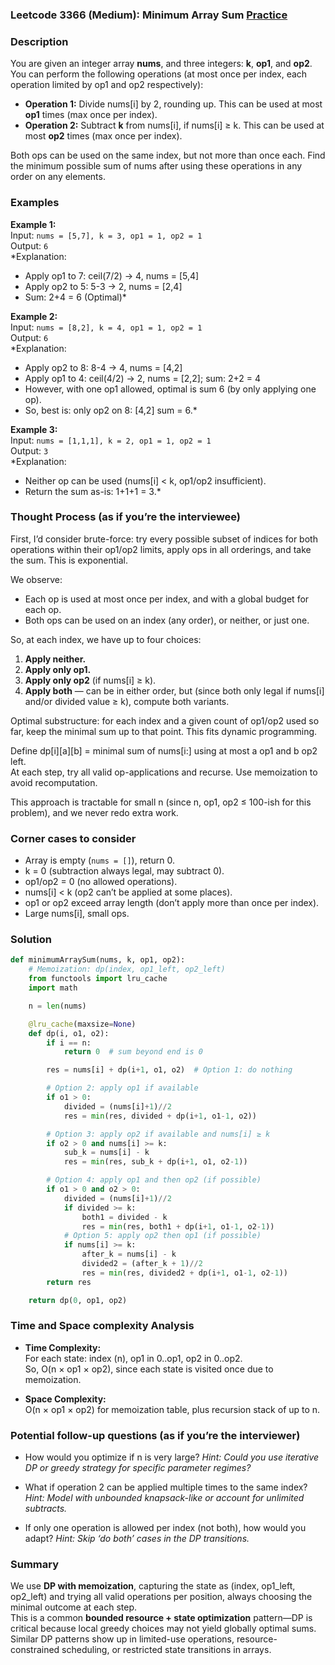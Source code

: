 ### Leetcode 3366 (Medium): Minimum Array Sum [Practice](https://leetcode.com/problems/minimum-array-sum)

### Description  
You are given an integer array **nums**, and three integers: **k**, **op1**, and **op2**.  
You can perform the following operations (at most once per index, each operation limited by op1 and op2 respectively):

- **Operation 1:** Divide nums[i] by 2, rounding up. This can be used at most **op1** times (max once per index).
- **Operation 2:** Subtract **k** from nums[i], if nums[i] ≥ k. This can be used at most **op2** times (max once per index).

Both ops can be used on the same index, but not more than once each. Find the minimum possible sum of nums after using these operations in any order on any elements.

### Examples  

**Example 1:**  
Input: `nums = [5,7], k = 3, op1 = 1, op2 = 1`  
Output: `6`  
*Explanation:  
- Apply op1 to 7: ceil(7/2) → 4, nums = [5,4]
- Apply op2 to 5: 5-3 → 2, nums = [2,4]
- Sum: 2+4 = 6 (Optimal)*

**Example 2:**  
Input: `nums = [8,2], k = 4, op1 = 1, op2 = 1`  
Output: `6`  
*Explanation:  
- Apply op2 to 8: 8-4 → 4, nums = [4,2]
- Apply op1 to 4: ceil(4/2) → 2, nums = [2,2]; sum: 2+2 = 4
- However, with one op1 allowed, optimal is sum 6 (by only applying one op).
- So, best is: only op2 on 8: [4,2] sum = 6.*

**Example 3:**  
Input: `nums = [1,1,1], k = 2, op1 = 1, op2 = 1`  
Output: `3`  
*Explanation:  
- Neither op can be used (nums[i] < k, op1/op2 insufficient).
- Return the sum as-is: 1+1+1 = 3.*

### Thought Process (as if you’re the interviewee)  
First, I’d consider brute-force: try every possible subset of indices for both operations within their op1/op2 limits, apply ops in all orderings, and take the sum. This is exponential.

We observe:
- Each op is used at most once per index, and with a global budget for each op.  
- Both ops can be used on an index (any order), or neither, or just one.

So, at each index, we have up to four choices:
1. **Apply neither.**
2. **Apply only op1.**
3. **Apply only op2** (if nums[i] ≥ k).
4. **Apply both** — can be in either order, but (since both only legal if nums[i] and/or divided value ≥ k), compute both variants.

Optimal substructure: for each index and a given count of op1/op2 used so far, keep the minimal sum up to that point. This fits dynamic programming.

Define dp[i][a][b] = minimal sum of nums[i:] using at most a op1 and b op2 left.  
At each step, try all valid op-applications and recurse. Use memoization to avoid recomputation.

This approach is tractable for small n (since n, op1, op2 ≤ 100-ish for this problem), and we never redo extra work.

### Corner cases to consider  
- Array is empty (`nums = []`), return 0.
- k = 0 (subtraction always legal, may subtract 0).
- op1/op2 = 0 (no allowed operations).
- nums[i] < k (op2 can’t be applied at some places).
- op1 or op2 exceed array length (don’t apply more than once per index).
- Large nums[i], small ops.

### Solution

```python
def minimumArraySum(nums, k, op1, op2):
    # Memoization: dp(index, op1_left, op2_left)
    from functools import lru_cache
    import math

    n = len(nums)

    @lru_cache(maxsize=None)
    def dp(i, o1, o2):
        if i == n:
            return 0  # sum beyond end is 0

        res = nums[i] + dp(i+1, o1, o2)  # Option 1: do nothing

        # Option 2: apply op1 if available
        if o1 > 0:
            divided = (nums[i]+1)//2
            res = min(res, divided + dp(i+1, o1-1, o2))

        # Option 3: apply op2 if available and nums[i] ≥ k
        if o2 > 0 and nums[i] >= k:
            sub_k = nums[i] - k
            res = min(res, sub_k + dp(i+1, o1, o2-1))

        # Option 4: apply op1 and then op2 (if possible)
        if o1 > 0 and o2 > 0:
            divided = (nums[i]+1)//2
            if divided >= k:
                both1 = divided - k
                res = min(res, both1 + dp(i+1, o1-1, o2-1))
            # Option 5: apply op2 then op1 (if possible)
            if nums[i] >= k:
                after_k = nums[i] - k
                divided2 = (after_k + 1)//2
                res = min(res, divided2 + dp(i+1, o1-1, o2-1))
        return res

    return dp(0, op1, op2)
```

### Time and Space complexity Analysis  

- **Time Complexity:**  
  For each state: index (n), op1 in 0..op1, op2 in 0..op2.  
  So, O(n × op1 × op2), since each state is visited once due to memoization.

- **Space Complexity:**  
  O(n × op1 × op2) for memoization table, plus recursion stack of up to n.

### Potential follow-up questions (as if you’re the interviewer)  

- How would you optimize if n is very large?
  *Hint: Could you use iterative DP or greedy strategy for specific parameter regimes?*

- What if operation 2 can be applied multiple times to the same index?
  *Hint: Model with unbounded knapsack-like or account for unlimited subtracts.*

- If only one operation is allowed per index (not both), how would you adapt?
  *Hint: Skip ‘do both’ cases in the DP transitions.*

### Summary
We use **DP with memoization**, capturing the state as (index, op1_left, op2_left) and trying all valid operations per position, always choosing the minimal outcome at each step.  
This is a common **bounded resource + state optimization** pattern—DP is critical because local greedy choices may not yield globally optimal sums.  
Similar DP patterns show up in limited-use operations, resource-constrained scheduling, or restricted state transitions in arrays.